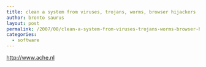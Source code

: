 ```yaml
---
title: clean a system from viruses, trojans, worms, browser hijackers
author: bronto saurus
layout: post
permalink: /2007/08/clean-a-system-from-viruses-trojans-worms-browser-hijackers/
categories:
  - software
---
```

<a href="http://www.ache.nl" target="_blank" >http://www.ache.nl</a>